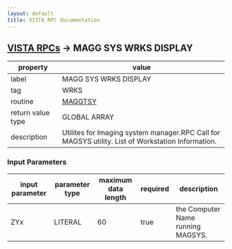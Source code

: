 ```yaml
---
layout: default
title: VISTA RPC documentation
---
```




## [VISTA RPCs](TableOfContent.md) &#8594; MAGG SYS WRKS DISPLAY 

 property | value 
--- | --- 
 label | MAGG SYS WRKS DISPLAY
 tag | WRKS
 routine | [MAGGTSY](http://code.osehra.org/dox/Routine_MAGGTSY_source.html)
 return value type | GLOBAL ARRAY
 description | Utilites for Imaging system manager.RPC Call for MAGSYS utility. List of Workstation Information.

### Input Parameters

| input parameter | parameter type | maximum data length | required | description | 
| --- | --- | --- | --- | --- | 
| ZYx | LITERAL | 60 | true | the Computer Name running MAGSYS. | 